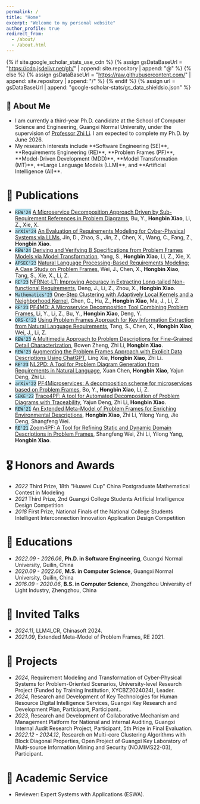 ```yaml
---
permalink: /
title: "Home"
excerpt: "Welcome to my personal website"
author_profile: true
redirect_from: 
  - /about/
  - /about.html
---
```


{% if site.google_scholar_stats_use_cdn %}
  {% assign gsDataBaseUrl = "https://cdn.jsdelivr.net/gh/" | append: site.repository | append: "@" %}
{% else %}
  {% assign gsDataBaseUrl = "https://raw.githubusercontent.com/" | append: site.repository | append: "/" %}
{% endif %}
{% assign url = gsDataBaseUrl | append: "google-scholar-stats/gs_data_shieldsio.json" %}

<span class='anchor' id='about-me'></span>

<section id="about-me">
  <h1>👋 About Me</h1>

<ul>
  <li>
    I am currently a third-year Ph.D. candidate at the School of Computer Science and Engineering, Guangxi Normal University, under the supervision of <a href="http://www.se.gxnu.edu.cn/zhili/main.htm" target="_blank">Professor Zhi Li</a>. I am expected to complete my Ph.D. by June 2026.
  </li>
  <li>
    My research interests include **Software Engineering (SE)**, **Requirements Engineering (RE)**, **Problem Frames (PF)**, **Model-Driven Development (MDD)**, **Model Transformation (MT)**, **Large Language Models (LLM)**, and **Artificial Intelligence (AI)**.
  </li>
</ul>



</section>

<!-- # 🔥 News
- *2024.12*: &nbsp;🎉🎉 Our paper "A First Look at Package-to-Group Mechanism: An Empirical Study of the Linux Distributions" has been accepted by [SANER 2025](https://conf.researchr.org/home/saner-2025).
- *2024.10*: &nbsp;🎉🎉 We conduct an empirical study on the Package-to-Group mechanism! See more [details](https://arxiv.org/abs/2410.10131).
- *2024.08*: &nbsp;🎉🎉 We propose a CPS requirements modeling benchmark and evluate the ability of advanced LLMs on requirements modeling.
- *2024.05*: &nbsp;🎉🎉 We propose a multi-agents collaboration framework for requirements engineering! See more [details](https://arxiv.org/pdf/2405.03256).
- *2024.01*: &nbsp;🎉🎉 Our paper "ChatModeler: A Human-Machine Collaborative and Iterative Requirements Elicitation and Modeling Approach via Large Language Models" has been accepted by [Journal of Computer Research and Development](https://crad.ict.ac.cn/).
- *2023.07*: &nbsp;🎉🎉 Our paper "Automating Extraction of Problem Diagrams from Natural Language Requirements Document" has been accepted to [RE 2023](https://homepages.uc.edu/~niunn/EnviRE/EnviRE2023.html). -->

# 📝 Publications

- <span style="background-color: lightblue;">``REW'24``</span> [A Microservice Decomposition Approach Driven by Sub-Requirement References in Problem Diagrams](https://doi.org/10.1109/REW61692.2024.00031), Bu, Y., **Hongbin Xiao**, Li, Z., Xie, X.
- <span style="background-color: lightblue;">``arXiv'24``</span> [An Evaluation of Requirements Modeling for Cyber-Physical Systems via LLMs](https://doi.org/10.48550/arXiv.2408.02450), Jin, D., Zhao, S., Jin, Z., Chen, X., Wang, C., Fang, Z., **Hongbin Xiao**.
- <span style="background-color: lightblue;">``REW'24``</span> [Deriving and Verifying B Specifications from Problem Frames Models via Model Transformation](https://doi.org/10.1109/REW61692.2024.00033), Yang, S., **Hongbin Xiao**, Li, Z., Xie, X.
- <span style="background-color: lightblue;">``APSEC'23``</span> [Natural Language Processing-Based Requirements Modeling: A Case Study on Problem Frames](https://doi.org/10.1109/APSEC60848.2023.00029), Wei, J., Chen, X., **Hongbin Xiao**, Tang, S., Xie, X., Li, Z.
- <span style="background-color: lightblue;">``RE'23``</span> [NFRNet-LT: Improving Accuracy in Extracting Long-tailed Non-functional Requirements](https://doi.org/10.1109/RE57278.2023.00049), Deng, J., Li, Z., Zhou, X., **Hongbin Xiao**.
- <span style="background-color: lightblue;">``Mathematics'23``</span> [One-Step Clustering with Adaptively Local Kernels and a Neighborhood Kernel](https://doi.org/10.3390/math11183950), Chen, C., Hu, Z., **Hongbin Xiao**, Ma, J., Li, Z.
- <span style="background-color: lightblue;">``RE'23``</span> [PF4MD: A Microservice Decomposition Tool Combining Problem Frames](https://doi.org/10.1109/RE57278.2023.00051), Li, Y., Li, Z., Bu, Y., **Hongbin Xiao**, Deng, Y.
- <span style="background-color: lightblue;">``QRS-C'23``</span> [Using Problem Frames Approach for Key Information Extraction from Natural Language Requirements](https://doi.org/10.1109/QRS-C60940.2023.00037), Tang, S., Chen, X., **Hongbin Xiao**, Wei, J., Li, Z.
- <span style="background-color: lightblue;">``REW'23``</span> [A Multimedia Approach to Problem Descriptions for Fine-Grained Detail Characterization](https://doi.org/10.1109/rew57809.2023.00040), Bowen Zheng, Zhi Li, **Hongbin Xiao**.
- <span style="background-color: lightblue;">``REW'23``</span> [Augmenting the Problem Frames Approach with Explicit Data Descriptions Using ChatGPT](https://doi.org/10.1109/rew57809.2023.00036), Ling Xie, **Hongbin Xiao**, Zhi Li.
- <span style="background-color: lightblue;">``RE'23``</span> [NL2PD: A Tool for Problem Diagram Generation from Requirements in Natural Language](https://doi.org/10.1109/re57278.2023.00052), Xuan Chen, **Hongbin Xiao**, Yajun Deng, Zhi Li.
- <span style="background-color: lightblue;">``arXiv'22``</span> [PF4Microservices: A decomposition scheme for microservices based on Problem Frames](https://doi.org/10.48550/arXiv.2207.04586), Bo, Y., **Hongbin Xiao**, Li, Z.
- <span style="background-color: lightblue;">``SEKE'22``</span> [Trace4PF: A tool for Automated Decomposition of Problem Diagrams with Traceability](https://doi.org/10.18293/seke2022-181), Yajun Deng, Zhi Li, **Hongbin Xiao**.
- <span style="background-color: lightblue;">``REW'21``</span> [An Extended Meta-Model of Problem Frames for Enriching Environmental Descriptions](https://doi.org/10.1109/rew53955.2021.00077), **Hongbin Xiao**, Zhi Li, Yilong Yang, Jie Deng, Shangfeng Wei.
- <span style="background-color: lightblue;">``RE'21``</span> [Zoom4PF: A Tool for Refining Static and Dynamic Domain Descriptions in Problem Frames](https://doi.org/10.1109/re51729.2021.00047), Shangfeng Wei, Zhi Li, Yilong Yang, **Hongbin Xiao**.



# 🎖 Honors and Awards
- *2022* Third Prize, 18th "Huawei Cup" China Postgraduate Mathematical Contest in Modeling
- *2021* Third Prize, 2nd Guangxi College Students Artificial Intelligence Design Competition
- *2018* First Prize, National Finals of the National College Students Intelligent Interconnection Innovation Application Design Competition

# 📖 Educations
- *2022.09 - 2026.06*, **Ph.D. in Software Engineering**, Guangxi Normal University, Guilin, China  
- *2020.09 - 2022.06*, **M.S. in Computer Science**, Guangxi Normal University, Guilin, China  
- *2016.09 - 2020.06*, **B.S. in Computer Science**, Zhengzhou University of Light Industry, Zhengzhou, China

# 💬 Invited Talks
- *2024.11*, LLM4LCR, Chinasoft 2024.
- *2021.09*, Extended Meta-Model of Problem Frames, RE 2021.


# 📂 Projects
- *2024*, Requirement Modeling and Transformation of Cyber-Physical Systems for Problem-Oriented Scenarios, University-level Research Project (Funded by Training Institution, XYCBZ2024024), Leader.
- *2024*, Research and Development of Key Technologies for Human Resource Digital Intelligence Services, Guangxi Key Research and Development Plan, Participant, Participant..
- *2023*, Research and Development of Collaborative Mechanism and Management Platform for National and Internal Auditing, Guangxi Internal Audit Research Project, Participant, 5th Prize in Final Evaluation.
- *2022.12 - 2024.12*, Research on Multi-core Clustering Algorithms with Block Diagonal Properties, Open Project of Guangxi Key Laboratory of Multi-source Information Mining and Security (NO.MIMS22-03), Participant.

# 🌟 Academic Service
- Reviewer: Expert Systems with Applications (ESWA).
